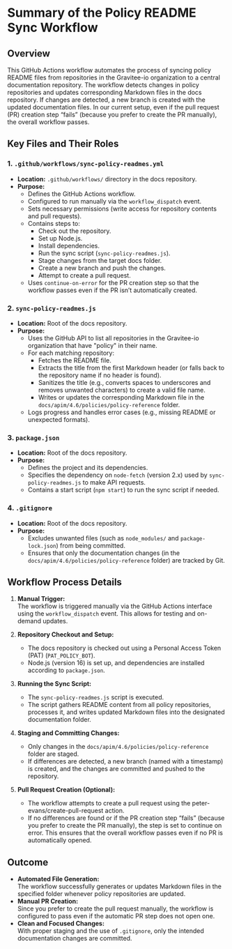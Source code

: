 # Summary of the Policy README Sync Workflow

## Overview

This GitHub Actions workflow automates the process of syncing policy README files from repositories in the Gravitee-io organization to a central documentation repository. The workflow detects changes in policy repositories and updates corresponding Markdown files in the docs repository. If changes are detected, a new branch is created with the updated documentation files. In our current setup, even if the pull request (PR) creation step “fails” (because you prefer to create the PR manually), the overall workflow passes.

## Key Files and Their Roles

### 1. `.github/workflows/sync-policy-readmes.yml`
- **Location:** `.github/workflows/` directory in the docs repository.
- **Purpose:**  
  - Defines the GitHub Actions workflow.
  - Configured to run manually via the `workflow_dispatch` event.
  - Sets necessary permissions (write access for repository contents and pull requests).
  - Contains steps to:
    - Check out the repository.
    - Set up Node.js.
    - Install dependencies.
    - Run the sync script (`sync-policy-readmes.js`).
    - Stage changes from the target docs folder.
    - Create a new branch and push the changes.
    - Attempt to create a pull request.
  - Uses `continue-on-error` for the PR creation step so that the workflow passes even if the PR isn’t automatically created.

### 2. `sync-policy-readmes.js`
- **Location:** Root of the docs repository.
- **Purpose:**
  - Uses the GitHub API to list all repositories in the Gravitee-io organization that have "policy" in their name.
  - For each matching repository:
    - Fetches the README file.
    - Extracts the title from the first Markdown header (or falls back to the repository name if no header is found).
    - Sanitizes the title (e.g., converts spaces to underscores and removes unwanted characters) to create a valid file name.
    - Writes or updates the corresponding Markdown file in the `docs/apim/4.6/policies/policy-reference` folder.
  - Logs progress and handles error cases (e.g., missing README or unexpected formats).

### 3. `package.json`
- **Location:** Root of the docs repository.
- **Purpose:**
  - Defines the project and its dependencies.
  - Specifies the dependency on `node-fetch` (version 2.x) used by `sync-policy-readmes.js` to make API requests.
  - Contains a start script (`npm start`) to run the sync script if needed.

### 4. `.gitignore`
- **Location:** Root of the docs repository.
- **Purpose:**
  - Excludes unwanted files (such as `node_modules/` and `package-lock.json`) from being committed.
  - Ensures that only the documentation changes (in the `docs/apim/4.6/policies/policy-reference` folder) are tracked by Git.

## Workflow Process Details

1. **Manual Trigger:**  
   The workflow is triggered manually via the GitHub Actions interface using the `workflow_dispatch` event. This allows for testing and on-demand updates.

2. **Repository Checkout and Setup:**  
   - The docs repository is checked out using a Personal Access Token (PAT) (`PAT_POLICY_BOT`).
   - Node.js (version 16) is set up, and dependencies are installed according to `package.json`.

3. **Running the Sync Script:**  
   - The `sync-policy-readmes.js` script is executed.
   - The script gathers README content from all policy repositories, processes it, and writes updated Markdown files into the designated documentation folder.

4. **Staging and Committing Changes:**  
   - Only changes in the `docs/apim/4.6/policies/policy-reference` folder are staged.
   - If differences are detected, a new branch (named with a timestamp) is created, and the changes are committed and pushed to the repository.

5. **Pull Request Creation (Optional):**  
   - The workflow attempts to create a pull request using the peter-evans/create-pull-request action.
   - If no differences are found or if the PR creation step “fails” (because you prefer to create the PR manually), the step is set to continue on error. This ensures that the overall workflow passes even if no PR is automatically opened.

## Outcome

- **Automated File Generation:**  
  The workflow successfully generates or updates Markdown files in the specified folder whenever policy repositories are updated.
- **Manual PR Creation:**  
  Since you prefer to create the pull request manually, the workflow is configured to pass even if the automatic PR step does not open one.
- **Clean and Focused Changes:**  
  With proper staging and the use of `.gitignore`, only the intended documentation changes are committed.
